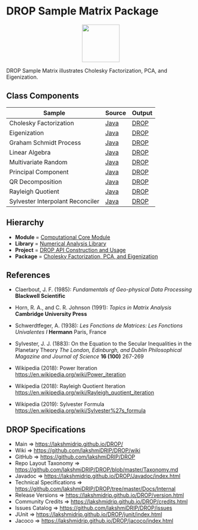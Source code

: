 # DROP Sample Matrix Package

<p align="center"><img src="https://github.com/lakshmiDRIP/DROP/blob/master/DRIP_Logo.gif?raw=true" width="100"></p>

DROP Sample Matrix illustrates Cholesky Factorization, PCA, and Eigenization.


## Class Components

 |     Sample     | Source | Output |
 |----------------|--------|--------|
 | Cholesky Factorization | [Java](https://github.com/lakshmiDRIP/DROP/tree/master/src/main/java/org/drip/sample/matrix/CholeskyFactorization.java) | [DROP](https://github.com/lakshmiDRIP/DROP/blob/master/drop/org/drip/sample/matrix/CholeskyFactorization.drop) |
 | Eigenization | [Java](https://github.com/lakshmiDRIP/DROP/tree/master/src/main/java/org/drip/sample/matrix/Eigenization.java) | [DROP](https://github.com/lakshmiDRIP/DROP/blob/master/drop/org/drip/sample/matrix/Eigenization.drop) |
 | Graham Schmidt Process | [Java](https://github.com/lakshmiDRIP/DROP/tree/master/src/main/java/org/drip/sample/matrix/GrahamSchmidtProcess.java) | [DROP](https://github.com/lakshmiDRIP/DROP/blob/master/drop/org/drip/sample/matrix/GrahamSchmidtProcess.drop) |
 | Linear Algebra | [Java](https://github.com/lakshmiDRIP/DROP/tree/master/src/main/java/org/drip/sample/matrix/LinearAlgebra.java) | [DROP](https://github.com/lakshmiDRIP/DROP/blob/master/drop/org/drip/sample/matrix/LinearAlgebra.drop) |
 | Multivariate Random | [Java](https://github.com/lakshmiDRIP/DROP/tree/master/src/main/java/org/drip/sample/matrix/MultivariateRandom.java) | [DROP](https://github.com/lakshmiDRIP/DROP/blob/master/drop/org/drip/sample/matrix/MultivariateRandom.drop) |
 | Principal Component | [Java](https://github.com/lakshmiDRIP/DROP/tree/master/src/main/java/org/drip/sample/matrix/PrincipalComponent.java) | [DROP](https://github.com/lakshmiDRIP/DROP/blob/master/drop/org/drip/sample/matrix/PrincipalComponent.drop) |
 | QR Decomposition | [Java](https://github.com/lakshmiDRIP/DROP/tree/master/src/main/java/org/drip/sample/matrix/QRDecomposition.java) | [DROP](https://github.com/lakshmiDRIP/DROP/blob/master/drop/org/drip/sample/matrix/QRDecomposition.drop) |
 | Rayleigh Quotient | [Java](https://github.com/lakshmiDRIP/DROP/tree/master/src/main/java/org/drip/sample/matrix/RayleighQuotient.java) | [DROP](https://github.com/lakshmiDRIP/DROP/blob/master/drop/org/drip/sample/matrix/RayleighQuotient.drop) |
 | Sylvester Interpolant Reconciler | [Java](https://github.com/lakshmiDRIP/DROP/tree/master/src/main/java/org/drip/sample/matrix/SylvesterInterpolantReconciler.java) | [DROP](https://github.com/lakshmiDRIP/DROP/blob/master/drop/org/drip/sample/matrix/SylvesterInterpolantReconciler.drop) |


## Hierarchy

 <ul>
	<li><b>Module </b> = <a href = "https://github.com/lakshmiDRIP/DROP/tree/master/ComputationalCore.md">Computational Core Module</a></li>
	<li><b>Library</b> = <a href = "https://github.com/lakshmiDRIP/DROP/tree/master/NumericalAnalysisLibrary.md">Numerical Analysis Library</a></li>
	<li><b>Project</b> = <a href = "https://github.com/lakshmiDRIP/DROP/tree/master/src/main/java/org/drip/sample/README.md">DROP API Construction and Usage</a></li>
	<li><b>Package</b> = <a href = "https://github.com/lakshmiDRIP/DROP/tree/master/src/main/java/org/drip/sample/matrix/README.md">Cholesky Factorization, PCA, and Eigenization</a></li>
 </ul>


## References

 * Claerbout, J. F. (1985): <i>Fundamentals of Geo-physical Data Processing</i> <b>Blackwell Scientific</b>

 * Horn, R. A., and C. R. Johnson (1991): <i>Topics in Matrix Analysis</i> <b>Cambridge University Press</b>

 * Schwerdtfeger, A. (1938): <i>Les Fonctions de Matrices: Les Fonctions Univalentes I</i> <b>Hermann</b> Paris, France

 * Sylvester, J. J. (1883): On the Equation to the Secular Inequalities in the Planetary Theory <i>The London, Edinburgh, and Dublin Philosophical Magazine and Journal of Science</i> <b>16 (100)</b> 267-269

 * Wikipedia (2018): Power Iteration https://en.wikipedia.org/wiki/Power_iteration

 * Wikipedia (2018): Rayleigh Quotient Iteration https://en.wikipedia.org/wiki/Rayleigh_quotient_iteration

 * Wikipedia (2019): Sylvester Formula https://en.wikipedia.org/wiki/Sylvester%27s_formula


## DROP Specifications

 * Main                     => https://lakshmidrip.github.io/DROP/
 * Wiki                     => https://github.com/lakshmiDRIP/DROP/wiki
 * GitHub                   => https://github.com/lakshmiDRIP/DROP
 * Repo Layout Taxonomy     => https://github.com/lakshmiDRIP/DROP/blob/master/Taxonomy.md
 * Javadoc                  => https://lakshmidrip.github.io/DROP/Javadoc/index.html
 * Technical Specifications => https://github.com/lakshmiDRIP/DROP/tree/master/Docs/Internal
 * Release Versions         => https://lakshmidrip.github.io/DROP/version.html
 * Community Credits        => https://lakshmidrip.github.io/DROP/credits.html
 * Issues Catalog           => https://github.com/lakshmiDRIP/DROP/issues
 * JUnit                    => https://lakshmidrip.github.io/DROP/junit/index.html
 * Jacoco                   => https://lakshmidrip.github.io/DROP/jacoco/index.html
